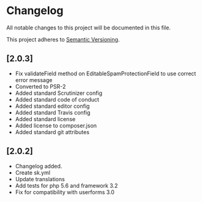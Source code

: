 # Changelog

All notable changes to this project will be documented in this file.

This project adheres to [Semantic Versioning](http://semver.org/).

## [2.0.3]

* Fix validateField method on EditableSpamProtectionField to use correct error message
* Converted to PSR-2
* Added standard Scrutinizer config	
* Added standard code of conduct
* Added standard editor config
* Added standard Travis config
* Added standard license
* Added license to composer.json
* Added standard git attributes

## [2.0.2]

* Changelog added.
* Create sk.yml
* Update translations
* Add tests for php 5.6 and framework 3.2
* Fix for compatibility with userforms 3.0